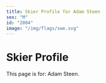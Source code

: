 ```yaml
---
title: Skier Profile for Adam Steen
sex: "M"
id: "2004"
image: "/img/flags/swe.svg" 
---
```


# Skier Profile

This page is for: Adam Steen.
    